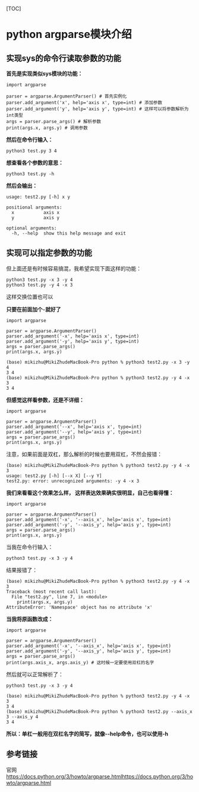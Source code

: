 

[TOC]

# python argparse模块介绍

## 实现sys的命令行读取参数的功能

**首先是实现类似sys模块的功能：**

```
import argparse

parser = argparse.ArgumentParser() # 首先实例化
parser.add_argument('x', help='axis x', type=int) # 添加参数
parser.add_argument('y', help='axis y', type=int) # 这样可以将参数解析为int类型
args = parser.parse_args() # 解析参数
print(args.x, args.y) # 调用参数
```

**然后在命令行输入：**

```
python3 test.py 3 4
```

**想查看各个参数的意思：**

```
python3 test.py -h
```

**然后会输出：**

```
usage: test2.py [-h] x y

positional arguments:
  x           axis x
  y           axis y

optional arguments:
  -h, --help  show this help message and exit
```

## 实现可以指定参数的功能

但上面还是有时候容易搞混，我希望实现下面这样的功能：

```
python3 test.py -x 3 -y 4
python3 test.py -y 4 -x 3
```

这样交换位置也可以

**只要在前面加个`-`就好了**

```
import argparse

parser = argparse.ArgumentParser()
parser.add_argument('-x', help='axis x', type=int)
parser.add_argument('-y', help='axis y', type=int)
args = parser.parse_args()
print(args.x, args.y)
```

```
(base) mikizhu@MikiZhudeMacBook-Pro python % python3 test2.py -x 3 -y 4
3 4
(base) mikizhu@MikiZhudeMacBook-Pro python % python3 test2.py -y 4 -x 3
3 4
```

**但感觉这样看参数，还是不详细：**

```
import argparse

parser = argparse.ArgumentParser()
parser.add_argument('--x', help='axis x', type=int)
parser.add_argument('--y', help='axis y', type=int)
args = parser.parse_args()
print(args.x, args.y)
```

注意，如果前面是双杠，那么解析的时候也要用双杠，不然会报错：

```
(base) mikizhu@MikiZhudeMacBook-Pro python % python3 test2.py -y 4 -x 3  
usage: test2.py [-h] [--x X] [--y Y]
test2.py: error: unrecognized arguments: -y 4 -x 3
```

**我们来看看这个效果怎么样， 这样表达效果确实很明显，自己也看得懂：**

```
import argparse

parser = argparse.ArgumentParser()
parser.add_argument('-x', '--axis_x', help='axis x', type=int)
parser.add_argument('-y', '--axis_y', help='axis y', type=int)
args = parser.parse_args()
print(args.x, args.y)
```

当我在命令行输入：

```
python3 test.py -x 3 -y 4
```

结果报错了：

```
(base) mikizhu@MikiZhudeMacBook-Pro python % python3 test2.py -y 4 -x 3
Traceback (most recent call last):
  File "test2.py", line 7, in <module>
    print(args.x, args.y)
AttributeError: 'Namespace' object has no attribute 'x'
```

**当我将原函数改成：**

```
import argparse

parser = argparse.ArgumentParser()
parser.add_argument('-x', '--axis_x', help='axis x', type=int)
parser.add_argument('-y', '--axis_y', help='axis y', type=int)
args = parser.parse_args()
print(args.axis_x, args.axis_y) # 这时候一定要使用双杠的名字
```

然后就可以正常解析了：

```
python3 test.py -x 3 -y 4
```

```
(base) mikizhu@MikiZhudeMacBook-Pro python % python3 test2.py -y 4 -x 3
3 4
(base) mikizhu@MikiZhudeMacBook-Pro python % python3 test2.py --axis_x 3 --axis_y 4
3 4
```

**所以：单杠一般用在双杠名字的简写，就像--help命令，也可以使用-h**

## 参考链接

官网 https://docs.python.org/3/howto/argparse.htmlhttps://docs.python.org/3/howto/argparse.html